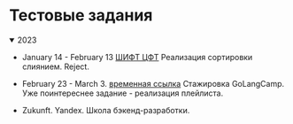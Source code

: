 # Тестовые задания

<details open> <summary>2023</summary>

* January 14 - February 13 [ШИФТ ЦФТ](https://github.com/test-ttasks/CFT-Entering)
Реализация сортировки слиянием. Reject.

* February 23 - March 3. [временная ссылка](https://github.com/cgsg-tt6/GoCloudCamp)
Стажировка GoLangCamp. Уже поинтереснее задание - реализация плейлиста.

* Zukunft. Yandex. Школа бэкенд-разработки.
</details>

